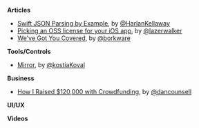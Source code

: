 **Articles**

* [Swift JSON Parsing by Example](http://harlankellaway.com/blog/2015/07/05/swift-json-parsing-by-example/), by [@HarlanKellaway](https://twitter.com/HarlanKellaway)
* [Picking an OSS license for your iOS app](http://blog.lazerwalker.com/cortado/2015/07/05/open-source-licenses.html), by [@lazerwalker](https://twitter.com/lazerwalker)
* [We've Got You Covered](https://www.bignerdranch.com/blog/weve-got-you-covered/), by [@borkware](https://twitter.com/borkware)

**Tools/Controls**

* [Mirror](https://github.com/kostiakoval/Mirror), by [@kostiaKoval](https://twitter.com/kostiaKoval)

**Business**

* [How I Raised $120,000 with Crowdfunding](http://dancounsell.com/articles/how-i-raised-120000-dollars-with-crowdfunding), by [@dancounsell](https://twitter.com/dancounsell)

**UI/UX**

**Videos**

